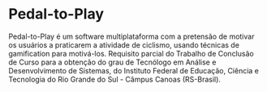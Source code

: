 # Pedal-to-Play
Pedal-to-Play é um software multiplataforma com a pretensão de motivar os usuários a praticarem a atividade de ciclismo, usando técnicas de gamification para motivá-los. Requisito parcial do Trabalho de Conclusão de Curso para a obtenção do grau de Tecnólogo em Análise e Desenvolvimento de Sistemas, do Instituto Federal de Educação, Ciência e Tecnologia do Rio Grande do Sul - Câmpus Canoas (RS-Brasil).

